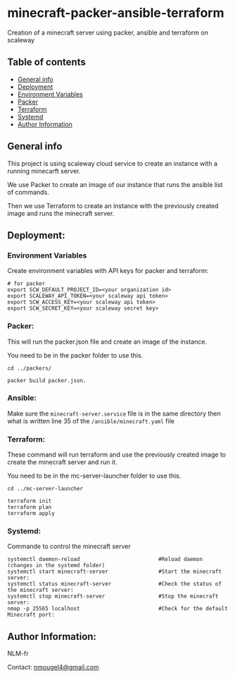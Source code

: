 # minecraft-packer-ansible-terraform
Creation of a minecraft server using packer, ansible and terraform on scaleway

## Table of contents

* [General info](#general-info)
* [Deployment](#deployment)
* [Environment Variables](#environment-variables)
* [Packer](#packer)
* [Terraform](#terraform)
* [Systemd](#systemd)
* [Author Information](#author-information)


## General info
This project is using scaleway cloud service to create an instance with a running minecarft server.

We use Packer to create an image of our instance that runs the ansible list of commands.

Then we use Terraform to create an instance with the previously created image and runs the minecraft server.


## Deployment:

### Environment Variables
Create environment variables with API keys for packer and terraform:
```
# for packer
export SCW_DEFAULT_PROJECT_ID=<your organization id>
export SCALEWAY_API_TOKEN=<your scaleway api token>
export SCW_ACCESS_KEY=<your scaleway api token>
export SCW_SECRET_KEY=<your scaleway secret key>
```
### Packer:

This will run the packer.json file and create an image of the instance.

You need to be in the packer folder to use this.

```
cd ../packers/

packer build packer.json. 
```

### Ansible:

Make sure the ```minecraft-server.service``` file is in the same directory then what is written line 35 of the ``` /ansible/minecraft.yaml ``` file 

### Terraform:

These command will run terraform and use the previously created image to create the minecraft server and run it.

You need to be in the mc-server-launcher folder to use this.

```
cd ../mc-server-launcher

terraform init
terraform plan
terraform apply
```


### Systemd: 
Commande to control the minecraft server 
```
systemctl daemon-reload                         #Reload daemon (changes in the systemd folder)
systemctl start minecraft-server                #Start the minecraft server: 
systemctl status minecraft-server               #Check the status of the minecraft server: 
systemctl stop minecraft-server                 #Stop the minecraft server: 
nmap -p 25565 localhost                         #Check for the default Minecraft port: 
```
## Author Information:

NLM-fr

Contact: [nmougel4@gmail.com](mailto:nmougel4@gmail.com)
